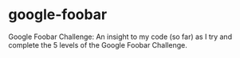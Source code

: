 # google-foobar
Google Foobar Challenge:
An insight to my code (so far) as I try and complete the 5 levels of the Google Foobar Challenge.
